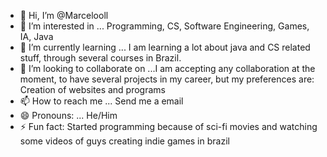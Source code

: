 - 👋 Hi, I’m @Marcelooll
- 👀 I’m interested in ... Programming, CS, Software Engineering, Games, IA, Java
- 🌱 I’m currently learning ... I am learning a lot about java and CS related stuff, through several courses in Brazil.
- 💞️ I’m looking to collaborate on ...I am accepting any collaboration at the moment, to have several projects in my career, but my preferences are: Creation of websites and programs
- 📫 How to reach me ... Send me a email
- 😄 Pronouns: ... He/Him
- ⚡ Fun fact: Started programming because of sci-fi movies and watching some videos of guys creating indie games in brazil

<!---
Marcelooll/Marcelooll is a ✨ special ✨ repository because its `README.md` (this file) appears on your GitHub profile.
You can click the Preview link to take a look at your changes.
--->
